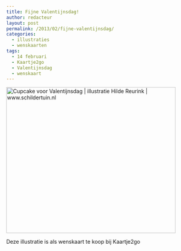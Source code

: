 ```yaml
---
title: Fijne Valentijnsdag!
author: redacteur
layout: post
permalink: /2013/02/fijne-valentijnsdag/
categories:
  - illustraties
  - wenskaarten
tags:
  - 14 februari
  - Kaartje2go
  - Valentijnsdag
  - wenskaart
---
```

<div id="attachment_3412" style="width: 460px" class="wp-caption aligncenter">
  <img class="size-full wp-image-3412" alt="Cupcake voor Valentijnsdag | illustratie Hilde Reurink | www.schildertuin.nl" src="http://www.schildertuin.nl/wordpress/wp-content/uploads/2013/02/Valentijns-taartje.jpg" width="450" height="388" />
  
  <p class="wp-caption-text">
    Deze illustratie is als wenskaart te koop bij Kaartje2go
  </p>
</div>